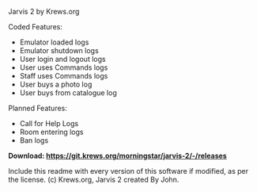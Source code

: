 Jarvis 2 by Krews.org

Coded Features:
- Emulator loaded logs
- Emulator shutdown logs
- User login and logout logs
- User uses Commands logs
- Staff uses Commands logs
- User buys a photo log
- User buys from catalogue log

Planned Features:
- Call for Help Logs
- Room entering logs
- Ban logs

**Download: https://git.krews.org/morningstar/jarvis-2/-/releases**


Include this readme with every version of this software if modified, as per the license.
(c) Krews.org, Jarvis 2 created By John.